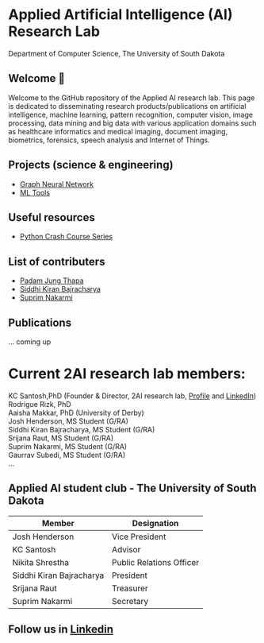 # Applied Artificial Intelligence (AI) Research Lab
Department of Computer Science, The University of South Dakota

## Welcome 👋
Welcome to the GitHub repository of the Applied AI research lab. This page is dedicated to disseminating research products/publications on artificial intelligence, machine learning, pattern recognition, computer vision, image processing, data mining and big data with various application domains such as healthcare informatics and medical imaging, document imaging, biometrics, forensics, speech analysis and Internet of Things.

## Projects (science & engineering)
- <a href = 'https://github.com/2AI-Lab/Graph-Neural-Network'>Graph Neural Network</a>
- <a href = 'https://github.com/2AI-Lab/Machine-Learning-Tools'>ML Tools</a>
## Useful resources
- <a href = 'https://github.com/2AI-Lab/python-series'> Python Crash Course Series</a>

## List of contributers
<ul>
<li><a href = 'https://github.com/padam56'>Padam Jung Thapa</a></li>
<li><a href = 'https://github.com/siddhi47'>Siddhi Kiran Bajracharya</a></li>
<li><a href = 'https://github.com/suprimnakarmi'>Suprim Nakarmi</a></li>
</ul>

## Publications
... coming up


# Current 2AI research lab members:
KC Santosh,PhD (Founder & Director, 2AI research lab, <a href = 'https://kc-santosh.org'>Profile</a> and <a href = 'https://www.linkedin.com/in/santoshkc/'>LinkedIn</a>)</br>
Rodrigue Rizk, PhD</br>
Aaisha Makkar, PhD (University of Derby)</br>
Josh Henderson, MS Student (G/RA)</br>
Siddhi Kiran Bajracharya, MS Student (G/RA)</br>
Srijana Raut, MS Student (G/RA)</br>
Suprim Nakarmi, MS Student (G/RA)</br>
Gaurrav Subedi, MS Student (G/RA)</br>
...


## Applied AI student club - The University of South Dakota

|Member| Designation |
|------|-------------|
|Josh Henderson| Vice President|
|KC Santosh| Advisor|
|Nikita Shrestha| Public Relations Officer|
|Siddhi Kiran Bajracharya| President|
|Srijana Raut| Treasurer|
|Suprim Nakarmi| Secretary|


## Follow us in <a href = 'https://www.linkedin.com/company/kc-2ai/'>Linkedin</a>

